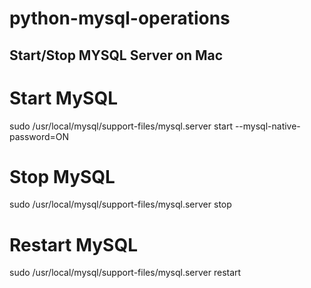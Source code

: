 # python-mysql-operations

## Start/Stop MYSQL Server on Mac
# Start MySQL

sudo /usr/local/mysql/support-files/mysql.server start --mysql-native-password=ON
# Stop MySQL

sudo /usr/local/mysql/support-files/mysql.server stop
# Restart MySQL

sudo /usr/local/mysql/support-files/mysql.server restart